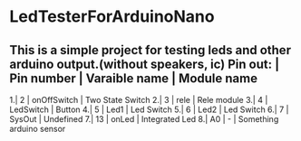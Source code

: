 # LedTesterForArduinoNano
This is a simple project for testing leds and other arduino output.(without speakers, ic)
Pin out:
  | Pin number | Varaible name | Module name
--------------------------------------------
1.|    2       |  onOffSwitch  | Two State Switch
2.|    3       |     rele      | Rele module
3.|    4       |   LedSwitch   | Button
4.|    5       |    Led1       | Led Switch
5.|    6       |    Led2       | Led Switch
6.|    7       |    SysOut     | Undefined
7.|   13       |    onLed      | Integrated Led
8.|   A0       |      -        | Something arduino sensor
